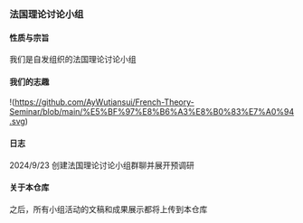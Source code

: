 ### 法国理论讨论小组
#### 性质与宗旨
我们是自发组织的法国理论讨论小组
#### 我们的志趣
!(https://github.com/AyWutiansui/French-Theory-Seminar/blob/main/%E5%BF%97%E8%B6%A3%E8%B0%83%E7%A0%94.svg)
#### 日志
2024/9/23 创建法国理论讨论小组群聊并展开预调研
#### 关于本仓库
之后，所有小组活动的文稿和成果展示都将上传到本仓库
